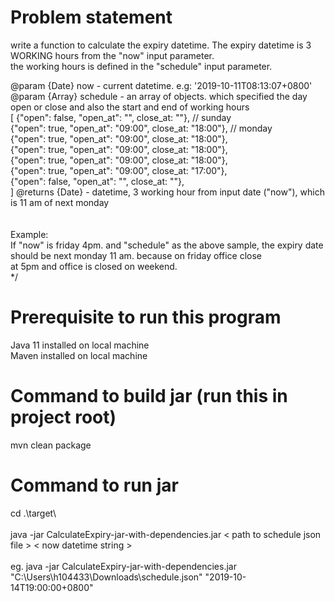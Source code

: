 # Problem statement

write a function to calculate the expiry datetime. The expiry datetime is 3 WORKING hours from the "now" input parameter.</br>
the working hours is defined in the "schedule" input parameter.</br>


@param {Date} now - current datetime. e.g: '2019-10-11T08:13:07+0800'</br>
@param {Array} schedule - an array of objects. which specified the day open or close and also the start and end of working hours</br>
[
	{"open": false, "open_at": "", close_at: ""}, // sunday</br>
	{"open": true, "open_at": "09:00", close_at: "18:00"}, // monday</br>
	{"open": true, "open_at": "09:00", close_at: "18:00"},</br>
	{"open": true, "open_at": "09:00", close_at: "18:00"},</br>
	{"open": true, "open_at": "09:00", close_at: "18:00"},</br>
	{"open": true, "open_at": "09:00", close_at: "17:00"},</br>
	{"open": false, "open_at": "", close_at: ""},</br>
]
@returns {Date} - datetime, 3 working hour from input date ("now"), which is 11 am of next monday</br>
</br>
</br>
Example:</br>
If "now" is friday 4pm. and "schedule" as the above sample, the expiry date should be next monday 11 am. because on friday office close</br>
at 5pm and office is closed on weekend.</br>
*/

# Prerequisite to run this program

Java 11 installed on local machine </br>
Maven installed on local machine

# Command to build jar (run this in project root)
mvn clean package

# Command to run jar
cd .\target\ </br>
</br>
 java -jar CalculateExpiry-jar-with-dependencies.jar < path to schedule json file > < now datetime string > </br>
 </br>
 eg.  java -jar CalculateExpiry-jar-with-dependencies.jar "C:\Users\h104433\Downloads\schedule.json" "2019-10-14T19:00:00+0800"



